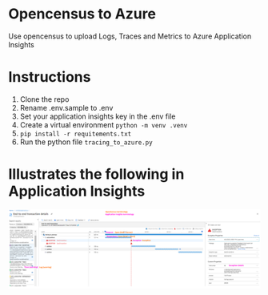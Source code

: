# Opencensus to Azure
Use opencensus to upload Logs, Traces and Metrics to Azure Application Insights

# Instructions

1. Clone the repo 
2. Rename .env.sample to .env
3. Set your application insights key in the .env file
4. Create a virtual environment ```python -m venv .venv```
5. ```pip install -r requitements.txt```
6. Run the python file ```tracing_to_azure.py```

# Illustrates the following in Application Insights

![azure application insights](assets/app-insights.png "azure application insights")
